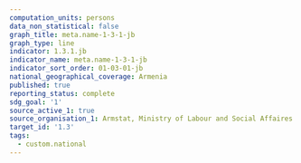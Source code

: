 ```yaml
---
computation_units: persons
data_non_statistical: false
graph_title: meta.name-1-3-1-jb
graph_type: line
indicator: 1.3.1.jb
indicator_name: meta.name-1-3-1-jb
indicator_sort_order: 01-03-01-jb
national_geographical_coverage: Armenia
published: true
reporting_status: complete
sdg_goal: '1'
source_active_1: true
source_organisation_1: Armstat, Ministry of Labour and Social Affaires of RA
target_id: '1.3'
tags:
  - custom.national
---
```

